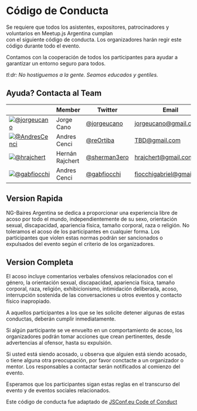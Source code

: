 # Código de Conducta

Se requiere que todos los asistentes, expositores, patrocinadores y voluntarios en Meetup.js Argentina cumplan  
con el siguiente código de conducta. Los organizadores harán regir este código durante todo el evento.

Contamos con la cooperación de todos los participantes para ayudar a garantizar un entorno seguro para todos.

*tl:dr: No hostiguemos a la gente. Seamos educados y gentiles.*

## Ayuda? Contacta al Team

​   | Member           | Twitter                                 | Email
----|------------------|-----------------------------------------|-------------------
[![@jorgeucano](https://avatars3.githubusercontent.com/u/5982204?v=3&s=40)](https://github.com/jorgeucano) | Jorge Cano | [@jorgeucano](https://twitter.com/jorgeucano) | jorgeucano@gmail.com
[![@AndresCenci](https://avatars0.githubusercontent.com/u/6705070?s=96&v=4)](https://github.com/AndresCenci) | Andres Cenci | [@reOrtiba](https://twitter.com/reOrtiba) | TBD@gmail.com
[![@hrajchert](https://avatars0.githubusercontent.com/u/2634059?s=64&v=4)](https://github.com/hrajchert) | Hernán Rajchert | [@sherman3ero](https://twitter.com/sherman3ero) | hrajchert@gmail.com
[![@gabfiocchi](https://avatars0.githubusercontent.com/u/9122190)](https://github.com/gabfiocchi) | Andres Cenci | [@gabfiocchi](https://twitter.com/gabfiocchi) | fiocchigabriel@gmail.com

## Version Rapida

NG-Baires Argentina se dedica a proporcionar una experiencia libre de acoso por todo el mundo, independientemente de su sexo, orientación sexual, discapacidad, apariencia física, tamaño corporal, raza o religión. No toleramos el acoso de los participantes en cualquier forma. Los participantes que violen estas normas podrán ser sancionados o expulsados del evento según el criterio de los organizadores.

## Version Completa

El acoso incluye comentarios verbales ofensivos relacionados con el género, la orientación sexual, discapacidad, apariencia física, tamaño corporal, raza, religión, exhibicionismo, intimidación deliberada, acoso, interrupción sostenida de las conversaciones u otros eventos y contacto físico inapropiado.

A aquellos participantes a los que se les solicite detener algunas de estas conductas, deberán cumplir inmediatamente.

Si algún participante se ve envuelto en un comportamiento de acoso, los organizadores podrán tomar acciones que crean pertinentes, desde advertencias al ofensor, hasta su expulsión.

Si usted está siendo acosado, u observa que alguien está siendo acosado, o tiene alguna otra preocupación, por favor conctacte a un organizador o mentor. Los responsables a contactar serán notificados al comienzo del evento.

Esperamos que los participantes sigan estas reglas en el transcurso del evento y de eventos sociales relacionados.

Este código de conducta fue adaptado de [JSConf.eu Code of Conduct]( http://2014.jsconf.eu/code-of-conduct.html)